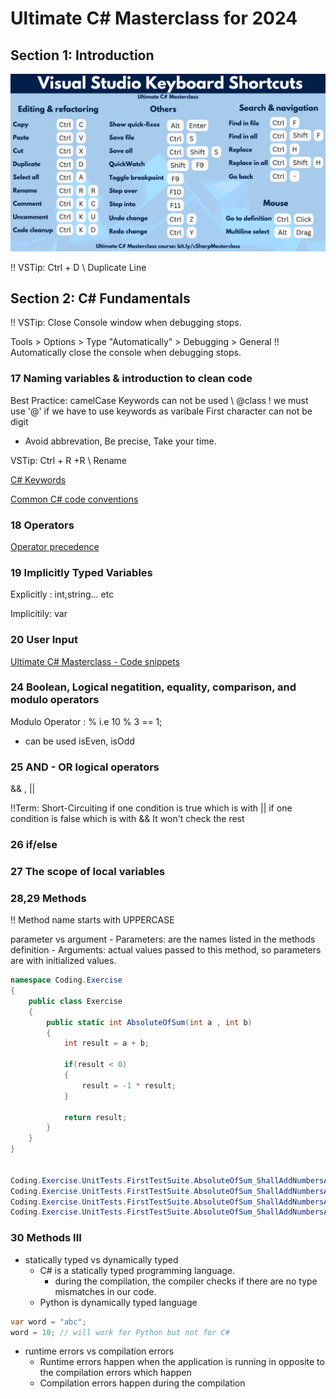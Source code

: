 # Ultimate C# Masterclass for 2024

## Section 1: Introduction

![Alt text](Visual+Studio+Keyboard+Shortcuts+1920+1080-1.png)

!! VSTip: Ctrl + D  \\ Duplicate Line

## Section 2: C# Fundamentals

!! VSTip: Close Console window when debugging stops.

Tools > Options > Type "Automatically" > Debugging > General
    !! Automatically close the console when debugging stops.

### 17 Naming variables & introduction to clean code

Best Practice: camelCase
Keywords can not be used
    \\ @class  ! we must use '@' if we have to use keywords as  varibale
First character can not be digit

- Avoid abbrevation, Be precise, Take your time.

VSTip: Ctrl + R +R \\ Rename

[C# Keywords](https://learn.microsoft.com/en-us/dotnet/csharp/language-reference/keywords/)

[Common C# code conventions](https://learn.microsoft.com/en-us/dotnet/csharp/fundamentals/coding-style/coding-conventions)

### 18 Operators

[Operator precedence](https://learn.microsoft.com/en-us/dotnet/csharp/language-reference/operators/#operator-precedence)

### 19 Implicitly Typed Variables

Explicitly : int,string...  etc

Implicitily: var

### 20 User Input

[Ultimate C# Masterclass - Code snippets](https://docs.google.com/document/d/1jjwo5W-y4cVd3S5654tOU7dsN17vZYRTyLagv8DguUA/edit#heading%253Dh.fa7x4yjsosdd)

### 24 Boolean, Logical negatition, equality, comparison, and modulo operators

Modulo Operator :  %    i.e 10 % 3 == 1;

- can be used isEven, isOdd

### 25 AND  - OR logical operators

&& , ||

!!Term: Short-Circuiting
    if one condition is true which is with ||
    if one condition is false which is with &&
        It won't check the rest

### 26 if/else

### 27 The scope of local variables

### 28,29 Methods

!! Method name starts with UPPERCASE

parameter vs argument
    - Parameters: are the names listed in the methods definition
    - Arguments: actual values passed to this method, so parameters are with initialized values.

```csharp
namespace Coding.Exercise
{
    public class Exercise
    {
        public static int AbsoluteOfSum(int a , int b)
        {
            int result = a + b;
            
            if(result < 0)
            {
                result = -1 * result;
            }
            
            return result;
        }
    }
}


Coding.Exercise.UnitTests.FirstTestSuite.AbsoluteOfSum_ShallAddNumbersAndGetTheirValueWithoutTheSign(5,5,10)
Coding.Exercise.UnitTests.FirstTestSuite.AbsoluteOfSum_ShallAddNumbersAndGetTheirValueWithoutTheSign(-20,5,15)
Coding.Exercise.UnitTests.FirstTestSuite.AbsoluteOfSum_ShallAddNumbersAndGetTheirValueWithoutTheSign(5,-5,0)
Coding.Exercise.UnitTests.FirstTestSuite.AbsoluteOfSum_ShallAddNumbersAndGetTheirValueWithoutTheSign(-5,-5,10)

```

### 30 Methods III

- statically typed vs dynamically typed
  - C# is a statically typed programming language.
    - during the compilation, the compiler checks if there are no type mismatches in our code.
  - Python is dynamically typed language  

```csharp
var word = "abc";
word = 10; // will work for Python but not for C#
```

- runtime errors vs compilation errors
  - Runtime errors happen when the application is running in opposite to the compilation errors which happen
  - Compilation errors happen during the compilation
